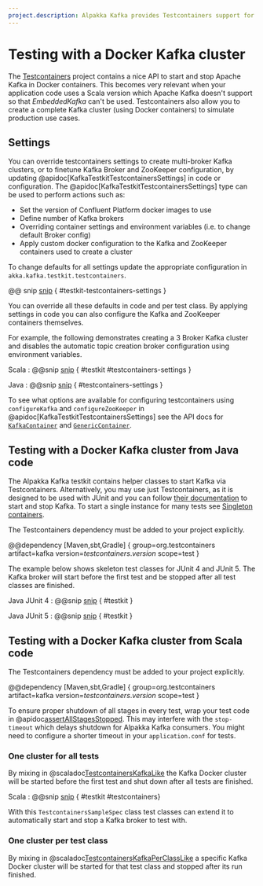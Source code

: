 ```yaml
---
project.description: Alpakka Kafka provides Testcontainers support for running a Kafka cluster locally using Docker containers.
---
```

# Testing with a Docker Kafka cluster

The [Testcontainers](https://www.testcontainers.org/) project contains a nice API to start and stop Apache Kafka in Docker containers. 
This becomes very relevant when your application code uses a Scala version which Apache Kafka doesn't support so that *EmbeddedKafka* can't be used.
Testcontainers also allow you to create a complete Kafka cluster (using Docker containers) to simulate production use cases.

## Settings

You can override testcontainers settings to create multi-broker Kafka clusters, or to finetune Kafka Broker and ZooKeeper configuration, by updating @apidoc[KafkaTestkitTestcontainersSettings] in code or configuration.
The @apidoc[KafkaTestkitTestcontainersSettings] type can be used to perform actions such as:

* Set the version of Confluent Platform docker images to use
* Define number of Kafka brokers
* Overriding container settings and environment variables (i.e. to change default Broker config)
* Apply custom docker configuration to the Kafka and ZooKeeper containers used to create a cluster

To change defaults for all settings update the appropriate configuration in `akka.kafka.testkit.testcontainers`.

@@ snip [snip](/testkit/src/main/resources/reference.conf) { #testkit-testcontainers-settings }

You can override all these defaults in code and per test class. 
By applying settings in code you can also configure the Kafka and ZooKeeper containers themselves.

For example, the following demonstrates creating a 3 Broker Kafka cluster and disables the automatic topic creation broker configuration using environment variables.

Scala
: @@snip [snip](/tests/src/test/scala/akka/kafka/scaladsl/SpecBase.scala) { #testkit #testcontainers-settings }

Java
: @@snip [snip](/tests/src/test/java/docs/javadsl/TestkitTestcontainersTest.java) { #testcontainers-settings }

<!-- NOTE: Can't use paradox to link to `KafkaContainer` because it shares the same package name as the main artifact `org.testcontainers.containers`, but is published separately https://static.javadoc.io/org.testcontainers/kafka/version/ --> 
To see what options are available for configuring testcontainers using `configureKafka` and `configureZooKeeper` in @apidoc[KafkaTestkitTestcontainersSettings] see the API docs for [`KafkaContainer`](https://www.javadoc.io/static/org.testcontainers/kafka/$testcontainers.version$/org/testcontainers/containers/KafkaContainer.html) and [`GenericContainer`](https://www.javadoc.io/static/org.testcontainers/testcontainers/$testcontainers.version$/org/testcontainers/containers/GenericContainer.html).

## Testing with a Docker Kafka cluster from Java code

The Alpakka Kafka testkit contains helper classes to start Kafka via Testcontainers. Alternatively, you may use just Testcontainers, as it is designed to be used with JUnit and you can follow [their documentation](https://www.testcontainers.org/modules/kafka/) to start and stop Kafka. To start a single instance for many tests see [Singleton containers](https://www.testcontainers.org/test_framework_integration/manual_lifecycle_control/).

The Testcontainers dependency must be added to your project explicitly.

@@dependency [Maven,sbt,Gradle] {
  group=org.testcontainers
  artifact=kafka
  version=$testcontainers.version$
  scope=test
}

The example below shows skeleton test classes for JUnit 4 and JUnit 5. The Kafka broker will start before the first test and be stopped after all test classes are finished.

Java JUnit 4
: @@snip [snip](/tests/src/test/java/docs/javadsl/AssignmentWithTestcontainersTest.java) { #testkit }

Java JUnit 5
: @@snip [snip](/tests/src/test/java/docs/javadsl/ProducerWithTestcontainersTest.java) { #testkit }


## Testing with a Docker Kafka cluster from Scala code

The Testcontainers dependency must be added to your project explicitly.

@@dependency [Maven,sbt,Gradle] {
  group=org.testcontainers
  artifact=kafka
  version=$testcontainers.version$
  scope=test
}

To ensure proper shutdown of all stages in every test, wrap your test code in @apidoc[assertAllStagesStopped]((javadsl|scaladsl).StreamTestKit$). This may interfere with the `stop-timeout` which delays shutdown for Alpakka Kafka consumers. You might need to configure a shorter timeout in your `application.conf` for tests.

### One cluster for all tests

By mixing in @scaladoc[TestcontainersKafkaLike](akka.kafka.testkit.scaladsl.TestcontainersKafkaLike) the Kafka Docker cluster will be started before the first test and shut down after all tests are finished.

Scala
: @@snip [snip](/tests/src/test/scala/akka/kafka/scaladsl/SpecBase.scala) { #testkit #testcontainers}

With this `TestcontainersSampleSpec` class test classes can extend it to automatically start and stop a Kafka broker to test with.

### One cluster per test class

By mixing in @scaladoc[TestcontainersKafkaPerClassLike](akka.kafka.testkit.scaladsl.TestcontainersKafkaPerClassLike) a specific Kafka Docker cluster will be started for that test class and stopped after its run finished.

